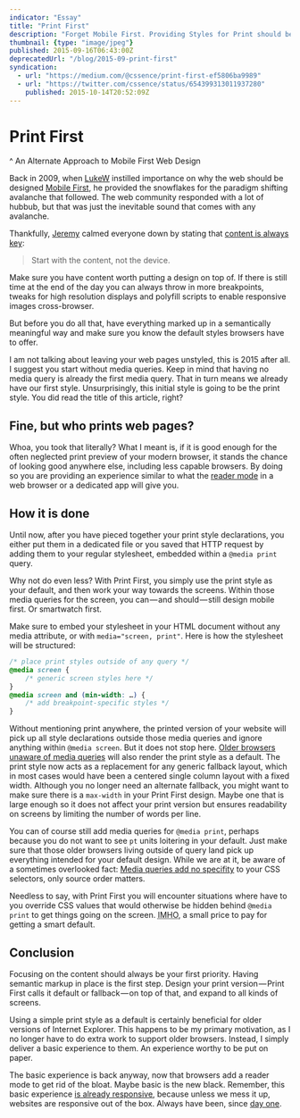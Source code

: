 ```yaml
---
indicator: "Essay"
title: "Print First"
description: "Forget Mobile First. Providing Styles for Print should be your first media query."
thumbnail: {type: "image/jpeg"}
published: 2015-09-16T06:43:00Z
deprecatedUrl: "/blog/2015-09-print-first"
syndication:
  - url: "https://medium.com/@cssence/print-first-ef5806ba9989"
  - url: "https://twitter.com/cssence/status/654399313011937280"
    published: 2015-10-14T20:52:09Z
---
```


# Print First
^ An Alternate Approach to Mobile First Web Design

Back in 2009, when [LukeW](https://twitter.com/lukew) instilled importance on why the web should be designed [Mobile First](https://www.lukew.com/ff/entry.asp?933), he provided the snowflakes for the paradigm shifting avalanche that followed. The web community responded with a lot of hubbub, but that was just the inevitable sound that comes with any avalanche.

Thankfully, [Jeremy](https://twitter.com/adactio) calmed everyone down by stating that [content is always key](https://adactio.com/journal/4523):

> Start with the content, not the device.

Make sure you have content worth putting a design on top of. If there is still time at the end of the day you can always throw in more breakpoints, tweaks for high resolution displays and polyfill scripts to enable responsive images cross-browser.

But before you do all that, have everything marked up in a semantically meaningful way and make sure you know the default styles browsers have to offer.

I am not talking about leaving your web pages unstyled, this is 2015 after all. I suggest you start without media queries. Keep in mind that having no media query is already the first media query. That in turn means we already have our first style. Unsurprisingly, this initial style is going to be the print style. You did read the title of this article, right?

## Fine, but who prints web pages?

Whoa, you took that literally? What I meant is, if it is good enough for the often neglected print preview of your modern browser, it stands the chance of looking good anywhere else, including less capable browsers. By doing so you are providing an experience similar to what the [reader mode](https://lifehacker.com/enable-the-new-hidden-reader-mode-in-chrome-for-andro-1666469700) in a web browser or a dedicated app will give you.

## How it is done

Until now, after you have pieced together your print style declarations, you either put them in a dedicated file or you saved that HTTP request by adding them to your regular stylesheet, embedded within a <code>@media print</code> query.

Why not do even less? With Print First, you simply use the print style as your default, and then work your way towards the screens. Within those media queries for the screen, you can&#x200a;—&#x200a;and should&#x200a;—&#x200a;still design mobile first. Or smartwatch first.

Make sure to embed your stylesheet in your HTML document without any media attribute, or with `media="screen, print"`. Here is how the stylesheet will be structured:

```css
/* place print styles outside of any query */
@media screen {
	/* generic screen styles here */
}
@media screen and (min-width: …) {
	/* add breakpoint-specific styles */
}
```

Without mentioning print anywhere, the printed version of your website will pick up all style declarations outside those media queries and ignore anything within `@media screen`. But it does not stop here. [Older browsers unaware of media queries](https://caniuse.com/#feat=css-mediaqueries) will also render the print style as a default. The print style now acts as a replacement for any generic fallback layout, which in most cases would have been a centered single column layout with a fixed width. Although you no longer need an alternate fallback, you might want to make sure there is a `max-width` in your Print First design. Maybe one that is large enough so it does not affect your print version but ensures readability on screens by limiting the number of words per line.

You can of course still add media queries for `@media print`, perhaps because you do not want to see `pt` units loitering in your default. Just make sure that those older browsers living outside of query land pick up everything intended for your default design. While we are at it, be aware of a sometimes overlooked fact: [Media queries add no specifity](https://css-tricks.com/logic-in-media-queries/) to your CSS selectors, only source order matters.

Needless to say, with Print First you will encounter situations where have to you override CSS values that would otherwise be hidden behind `@media print` to get things going on the screen. <abbr title="In my humble opinion">IMHO</abbr>, a small price to pay for getting a smart default.

## Conclusion

Focusing on the content should always be your first priority. Having semantic markup in place is the first step. Design your print version&#x200a;—&#x200a;Print First calls it default or fallback&#x200a;—&#x200a;on top of that, and expand to all kinds of screens.

Using a simple print style as a default is certainly beneficial for older versions of Internet Explorer. This happens to be my primary motivation, as I no longer have to do extra work to support older browsers. Instead, I simply deliver a basic experience to them. An experience worthy to be put on paper.

The basic experience is back anyway, now that browsers add a reader mode to get rid of the bloat. Maybe basic is the new black. Remember, this basic experience [is already responsive](https://www.h3xed.com/web-development/how-to-create-a-responsive-website-without-media-queries), because unless we mess it up, websites are responsive out of the box. Always have been, since [day one](http://info.cern.ch/hypertext/WWW/TheProject.html).
